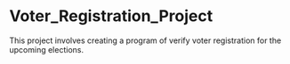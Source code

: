 # Voter_Registration_Project
This project involves creating a program of verify voter registration for the upcoming elections.  
